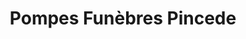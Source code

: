 ---
title: "Pompes Funèbres Pincede"
url: /gardanne/pompes-funebres-pincede/
shop: directeurs de funérailles
---